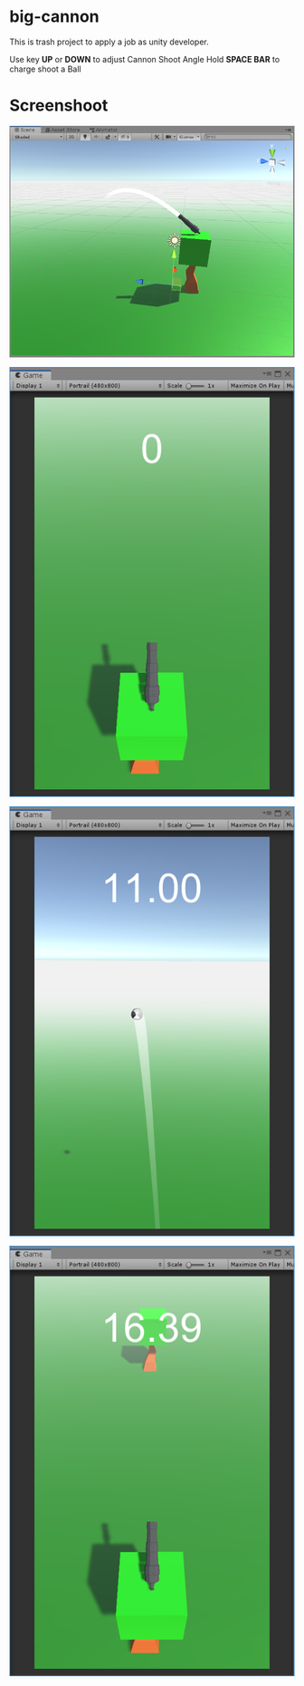 # big-cannon
This is trash project to apply a job as unity developer.

Use key **UP** or **DOWN** to adjust Cannon Shoot Angle
Hold **SPACE BAR** to charge shoot a Ball

# Screenshoot
![Screenshot0](Media/ScreenShoot0.png)

![Screenshot1](Media/ScreenShoot1.png)

![Screenshot2](Media/ScreenShoot2.png)

![Screenshot3](Media/ScreenShoot3.png)

